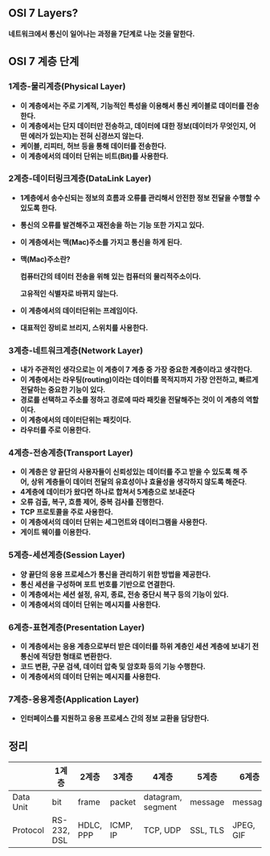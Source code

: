 ## OSI 7 Layers?

**네트워크에서 통신이 일어나는 과정을 7단계로 나눈 것을 말한다.**

  

## OSI 7 계층 단계

### 1계층-물리계층(**Physical Layer)**

- **이 계층에서는 주로 기계적, 기능적인 특성을 이용해서 통신 케이블로 데이터를 전송한다.**
- **이 계층에서는 단지 데이터만 전송하고, 데이터에 대한 정보(데이터가 무엇인지, 어떤 에러가 있는지)는 전혀 신경쓰지 않는다.**
- **케이블, 리피터, 허브 등을 통해 데이터를 전송한다.**
- **이 계층에서의 데이터 단위는 비트(Bit)를 사용한다.**

### 2계층-데이터링크계층(DataLink **Layer)**

- **1계층에서 송수신되는 정보의 흐름과 오류를 관리해서 안전한 정보 전달을 수행할 수 있도록 한다.**
- **통신의 오류를 발견해주고 재전송을 하는 기능 또한 가지고 있다.**
- **이 계층에서는 맥(Mac)주소를 가지고 통신을 하게 된다.**
- **맥(Mac)주소란?**
    
    **컴퓨터간의 테이터 전송을 위해 있는 컴퓨터의 물리적주소이다.**
    
    **고유적인 식별자로 바뀌지 않는다.**
    
- **이 계층에서의 데이터단위는 프레임이다.**
- **대표적인 장비로 브리지, 스위치를 사용한다.**

### 3계층-네트워크계층(Network **Layer)**

- **내가 주관적인 생각으로는 이 계층이 7 계층 중 가장 중요한 계층이라고 생각한다.**
- **이 계층에서는 라우팅(routing)이라는 데이터를 목적지까지 가장 안전하고, 빠르게 전달하는 중요한 기능이 있다.**
- **경로를 선택하고 주소를 정하고 경로에 따라 패킷을 전달해주는 것이 이 계층의 역할이다.**
- **이 계층에서의 데이터단위는 패킷이다.**
- **라우터를 주로 이용한다.**

### 4계층-전송계층(Transport **Layer)**

- **이 계층은 양 끝단의 사용자들이 신뢰성있는 데이터를 주고 받을 수 있도록 해 주어, 상위 계층들이 데이터 전달의 유효성이나 효율성을 생각하지 않도록 해준다**.
- **4계층에 데이터가 왔다면 하나로 합쳐서 5계층으로 보내준다**
- **오류 검출, 복구, 흐름 제어, 중복 검사를 진행한다.**
- **TCP 프로토콜을 주로 사용한다.**
- **이 계층에서의 데이터 단위는 세그먼트와 데이터그램을 사용한다.**
- **게이트 웨이를 이용한다.**

### 5계층-세션계층(Session **Layer)**

- **양 끝단의 응용 프로세스가 통신을 관리하기 위한 방법을 제공한다.**
- **통신 세션을 구성하며 포트 번호를 기반으로 연결한다.**
- **이 계층에서는 세션 설정, 유지, 종료, 전송 중단시 복구 등의 기능이 있다.**
- **이 계층에서의 데이터 단위는 메시지를 사용한다.**

### 6계층-표현계층(**Presentation Layer)**

- **이 계층에서는 응용 계층으로부터 받은 데이터를 하위 계층인 세션 계층에 보내기 전 통신에 적당한 형태로 변환한다.**
- **코드 변환, 구문 검색, 데이터 압축 및 암호화 등의 기능 수행한다.**
- **이 계층에서의 데이터 단위는 메시지를 사용한다.**
    
    

### 7계층-응용계층(Application **Layer)**

- **인터페이스를 지원하고 응용 프로세스 간의 정보 교환을 담당한다.**

## 정리

|  | 1계층 | 2계층 | 3계층 | 4계층 | 5계층 | 6계층 | 7계층 |
| --- | --- | --- | --- | --- | --- | --- | --- |
| Data Unit | bit | frame | packet | datagram, segment | message | message | message |
| Protocol | RS-232, DSL | HDLC, PPP | ICMP, IP | TCP, UDP | SSL, TLS | JPEG, GIF | SSH, HTTP |
